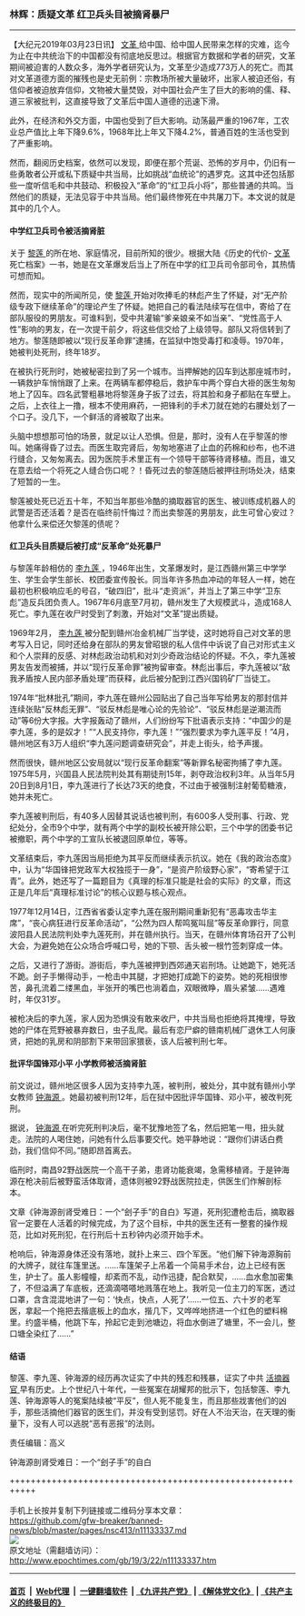 ### 林辉：质疑文革 红卫兵头目被摘肾暴尸
------------------------

<p>
 【大纪元2019年03月23日讯】
 <a href="http://www.epochtimes.com/gb/tag/%E6%96%87%E9%9D%A9.html">
  文革
 </a>
 给中国、给中国人民带来怎样的灾难，迄今为止在中共统治下的中国都没有彻底地反思过。根据官方数据和学者的研究，文革期间被迫害的人数众多，海外学者研究认为，文革至少造成773万人的死亡。而其对文革道德方面的摧残也是史无前例：宗教场所被大量破坏，出家人被迫还俗，有信仰者被迫放弃信仰，文物被大量焚毁，对中国社会产生了巨大的影响的儒、释、道三家被批判，这直接导致了文革后中国人道德的迅速下滑。
</p>
<p>
 此外，在经济和外交方面，中国也受到了巨大影响。动荡最严重的1967年，工农业总产值比上年下降9.6%，1968年比上年又下降4.2%，普通百姓的生活也受到了严重影响。
</p>
<p>
 然而，翻阅历史档案，依然可以发现，即便在那个荒诞、恐怖的岁月中，仍旧有一些勇敢者公开或私下质疑中共当局，比如挑战“血统论”的遇罗克。这其中还包括那些一度听信毛和中共鼓动、积极投入“革命”的“红卫兵小将”，那些普通的共鸣。当然他们的质疑，无法见容于中共当局。他们最终惨死在中共屠刀下。本文说的就是其中的几个人。
</p>
<h4>
 中学红卫兵司令被活摘肾脏
</h4>
<p>
 关于
 <a href="http://www.epochtimes.com/gb/tag/%E9%BB%8E%E8%8E%B2.html">
  黎莲
 </a>
 的所在地、家庭情况，目前所知的很少。根据大陆《历史的代价-
 <a href="http://www.epochtimes.com/gb/tag/%E6%96%87%E9%9D%A9.html">
  文革
 </a>
 死亡档案》一书，她是在文革爆发后当上了所在中学的红卫兵司令部司令，其热情可想而知。
</p>
<p>
 然而，现实中的所闻所见，使
 <a href="http://www.epochtimes.com/gb/tag/%E9%BB%8E%E8%8E%B2.html">
  黎莲
 </a>
 开始对吹捧毛的林彪产生了怀疑，对“无产阶级专政下继续革命”的理论产生了怀疑。她把自己的看法陆续写在信中，寄给了在部队服役的男朋友。可谁料到，受中共灌输“爹亲娘亲不如当亲”、“党性高于人性”影响的男友，在一次提干前夕，将这些信交给了上级领导。部队又将信转到了地方。黎莲随即被以“现行反革命罪”逮捕，在监狱中饱受毒打和凌辱。1970年，她被判处死刑，终年18岁。
</p>
<p>
 在被执行死刑时，她被秘密拉到了另一个城市。当押解她的囚车到达那座城市时，一辆救护车悄悄跟了上来。在两辆车都停稳后，救护车中两个穿白大褂的医生匆匆地上了囚车。四名武警粗暴地将黎莲身子扳了过去，将其脸和身子都贴在车壁上。之后，上衣往上一撸，根本不使用麻药，一把锋利的手术刀就在她的右腰处划了一个口子。没几下，一个鲜活的肾被取了出来。
</p>
<p>
 头脑中想想那可怕的场景，就足以让人恐惧。但是，那时，没有人在乎黎莲的惨叫。她痛得昏了过去。而医生取完肾后，匆匆地塞进了止血的药棉和纱布，也不进行缝合，又匆匆离去。因为医院手术里正有一个领导干部等待肾移植。而且，谁又在意去给一个将死之人缝合伤口呢？！昏死过去的黎莲随后被押往刑场处决，结束了短暂的一生。
</p>
<p>
 黎莲被处死已近五十年，不知当年那些冷酷的摘取器官的医生、被训练成机器人的武警是否还活着？是否在临终前忏悔过？而出卖黎莲的男朋友，此生可曾心安过？他拿什么来偿还欠黎莲的债呢？
</p>
<h4>
 红卫兵头目质疑后被打成“反革命”处死暴尸
</h4>
<p>
 与黎莲年龄相仿的
 <a href="http://www.epochtimes.com/gb/tag/%E6%9D%8E%E4%B9%9D%E8%8E%B2.html">
  李九莲
 </a>
 ，1946年出生，文革爆发时，是江西赣州第三中学学生、学生会学生部长、校团委宣传股长。同当年许多热血冲动的年轻人一样，她在最初也积极响应毛的号召，“破四旧”，批斗“走资派”，并当上了第三中学“卫东彪”造反兵团负责人。1967年6月底至7月初，赣州发生了大规模武斗，造成168人死亡。李九莲在收尸时受到了刺激，开始对“文革”提出质疑。
</p>
<p>
 1969年2月，
 <a href="http://www.epochtimes.com/gb/tag/%E6%9D%8E%E4%B9%9D%E8%8E%B2.html">
  李九莲
 </a>
 被分配到赣州冶金机械厂当学徒，这时她将自己对文革的思考写入日记，同时还给身在部队的男友曾昭银的私人信件中诉说了自己对形式主义和个人崇拜的反感、对林彪政治动机和对刘少奇政治结论的怀疑。不久，李九莲被男友告发而被捕，并以“现行反革命罪”被拘留审查。林彪出事后，李九莲被以“敌我矛盾按人民内部矛盾处理”而获释，此后被分配到江西兴国钨矿厂当徒工。
</p>
<p>
 1974年“批林批孔”期间，李九莲在赣州公园贴出了自己当年写给男友的那封信并连续张贴“反林彪无罪”、“驳反林彪是唯心论的先验论”、“驳反林彪是逆潮流而动”等6份大字报。大字报轰动了赣州，人们纷纷写下批语表示支持：“中国少的是李九莲，多的是奴才！”“人民支持你，李九莲！”“强烈要求为李九莲平反！”4月，赣州地区有3万人组织“李九莲问题调查研究会”，并走上街头，给予声援。
</p>
<p>
 然而很快，赣州地区公安局就以“现行反革命翻案”等新罪名秘密拘捕了李九莲。1975年5月，兴国县人民法院判处其有期徒刑15年，剥夺政治权利3年。从当年5月20日到8月1日，李九莲进行了长达73天的绝食，不过由于被强制注射葡萄糖液，她并未死亡。
</p>
<p>
 李九莲被判刑后，有40多人因替其说话也被判刑，有600多人受刑事、行政、党纪处分，全市9个中学，就有两个中学的副校长被开除公职，三个中学的团委书记被撤职，两个中学的工宣队长被退回原单位，等等。
</p>
<p>
 文革结束后，李九莲因当局拒绝为其平反而继续表示抗议。她在《我的政治态度》中，认为“华国锋把党政军大权独揽于一身”，“是资产阶级野心家”，“寄希望于江青”。此外，她还写了一篇题目为《真理的标准只能是社会的实际》的文章，而这正是几年后“真理标准讨论”的核心议题与核心观点。
</p>
<p>
 1977年12月14日，江西省省委认定李九莲在服刑期间重新犯有“恶毒攻击华主席”，“丧心病狂进行反革命活动”，“公然为四人帮鸣冤叫屈”等反革命罪行，同意波阳县人民法院判处李九莲死刑，并在赣州执行。当天，在赣州体育场召开了公判大会，为避免她在公众场合呼喊口号，她的下颚、舌头被一根竹签刺穿成一体。
</p>
<p>
 之后，又进行了游街。游街后，李九莲被押到西郊通天岩刑场。让她跪下，她死活不跪。刽子手懒得动手，一枪击中其腿，才把她打成跪下的姿势。她的死相很惨苦，鼻孔流着二缕黑血，半张开的嘴巴也淌着血，双眼微睁，眉头紧皱……遇难时，年仅31岁。
</p>
<p>
 被枪决后的李九莲，家人因为恐惧没有敢来收尸，中共当局也拒绝将其掩埋，导致她的尸体在荒野被暴弃数日，虫子乱爬。最后有恋尸癖的赣南机械厂退休工人何康贤，把她的乳房和阴部割下来带回家猥亵，该人后被判刑七年。
</p>
<h4>
 批评华国锋邓小平 小学教师被活摘肾脏
</h4>
<p>
 前文说过，赣州地区很多人因为支持李九莲，被判刑，被处分，其中就有赣州小学女教师
 <a href="http://www.epochtimes.com/gb/tag/%E9%92%9F%E6%B5%B7%E6%BA%90.html">
  钟海源
 </a>
 。她最初被判刑12年，后在狱中因批评华国锋、邓小平，被改判死刑。
</p>
<p>
 据说，
 <a href="http://www.epochtimes.com/gb/tag/%E9%92%9F%E6%B5%B7%E6%BA%90.html">
  钟海源
 </a>
 在听完死刑判决后，毫不犹豫地签了名，然后把笔一甩，扭头就走。法院的人喝住她，问她有什么后事要交代。她平静地说：“跟你们讲话白费劲，我们信仰不同。”随即昂首离去。
</p>
<p>
 临刑时，南昌92野战医院一个高干子弟，患肾功能衰竭，急需移植肾。于是钟海源在枪决前后被野蛮活体取肾，遗体则被92野战医院拉走，供医生们作解剖标本。
</p>
<p>
 文章《钟海源剖肾受难日：一个“刽子手”的自白》写道，死刑犯遭枪击后，摘取器官一定要在人活着的时候完成，为了这个目标，中共的医生还有一整套的操作规范，比如对死刑犯，在行刑后十五秒钟内必须开始手术。
</p>
<p>
 枪响后，钟海源身体还没有落地，就扑上来三、四个军医。“他们解下钟海源胸前的大牌子，就往车篷里送。……车篷架子上吊着一个简易手术台，边上已经有医生，护士了。虽人影幢幢，却紊而不乱，动作迅捷，配合默契，……血水愈加密集了，不但溢满了车底板，还滴滴嗒嗒地溅落在地上。我听见一位主刀的军医，透过口罩，含含混混地讲了一句：‘快点，快点，人死了’……一位五、六十岁的老军医，拿起一个拖把去揩底板上的血水，揩几下，又哗哗地挤进一个红色的塑料棉里。约盛半桶，他跳下车，拎起它走到池塘边，将血水倒进了塘里，不一会儿，整口塘全染红了……”
</p>
<h4>
 结语
</h4>
<p>
 黎莲、李九莲、钟海源的经历再次证实了中共的残忍和残暴，证实了中共
 <a href="http://www.epochtimes.com/gb/tag/%E6%B4%BB%E6%91%98%E5%99%A8%E5%AE%98.html">
  活摘器官
 </a>
 早有历史。上个世纪八十年代，一些冤案在胡耀邦的批示下，包括黎莲、李九莲、钟海源等人的冤案陆续被“平反”，但人死不能复生，而且那些戕害他们的凶手，那些活摘他们器官的医生们，并没有受到惩罚。好在人不治天治，在天理的衡量下，没有人可以逃脱“恶有恶报”的法则。
</p>
<p>
 责任编辑：高义
</p>
<p>
</p>
<p>
 钟海源剖肾受难日：一个“刽子手”的自白
</p>

+++++++++++++++++++++++++++++++++++++++++++++++++++++++++++<br/><br/>
手机上长按并复制下列链接或二维码分享本文章：<br/>
https://github.com/gfw-breaker/banned-news/blob/master/pages/nsc413/n11133337.md <br/>
<a href='https://github.com/gfw-breaker/banned-news/blob/master/pages/nsc413/n11133337.md'><img src='https://github.com/gfw-breaker/banned-news/blob/master/pages/nsc413/n11133337.md.png'/></a> <br/>
原文地址（需翻墙访问）：http://www.epochtimes.com/gb/19/3/22/n11133337.htm


------------------------
#### [首页](https://github.com/gfw-breaker/banned-news/blob/master/README.md) &nbsp;|&nbsp; [Web代理](https://github.com/labour-camp/helloworld) &nbsp;|&nbsp; [一键翻墙软件](https://github.com/gfw-breaker/nogfw/blob/master/README.md) &nbsp;| [《九评共产党》](https://github.com/gfw-breaker/9ping.md/blob/master/README.md#九评之一评共产党是什么) | [《解体党文化》](https://github.com/gfw-breaker/jtdwh.md/blob/master/README.md) | [《共产主义的终极目的》](https://github.com/gfw-breaker/gczydzjmd.md/blob/master/README.md)

